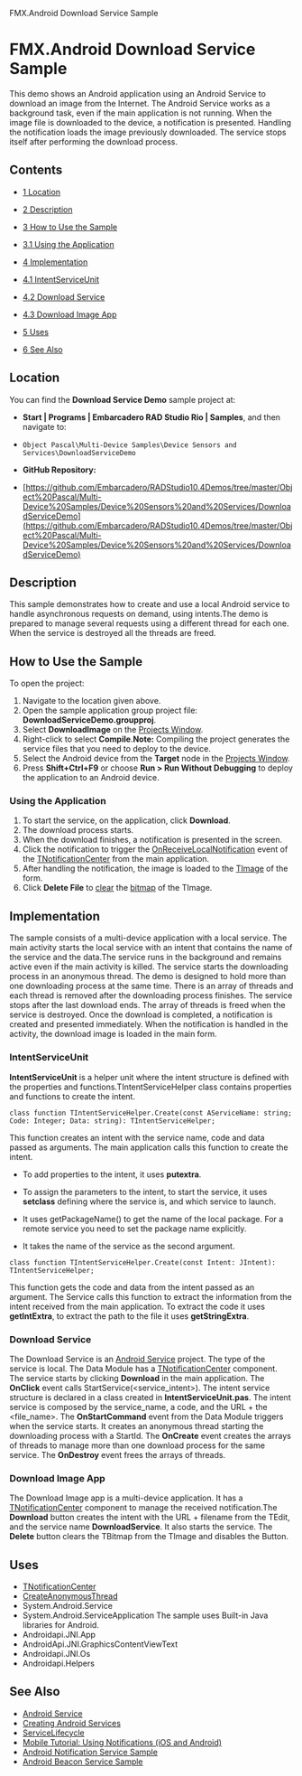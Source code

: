FMX.Android Download Service Sample[]()
# FMX.Android Download Service Sample 


This demo shows an Android application using an Android Service to download an image from the Internet. The Android Service works as a background task, even if the main application is not running. When the image file is downloaded to the device, a notification is presented. Handling the notification loads the image previously downloaded.
The service stops itself after performing the download process.

## Contents



* [1 Location](#Location)
* [2 Description](#Description)
* [3 How to Use the Sample](#How_to_Use_the_Sample)

* [3.1 Using the Application](#Using_the_Application)

* [4 Implementation](#Implementation)

* [4.1 IntentServiceUnit](#IntentServiceUnit)
* [4.2 Download Service](#Download_Service)
* [4.3 Download Image App](#Download_Image_App)

* [5 Uses](#Uses)
* [6 See Also](#See_Also)


## Location 

You can find the **Download Service Demo** sample project at:
* **Start | Programs | Embarcadero RAD Studio Rio | Samples**, and then navigate to:

* `Object Pascal\Multi-Device Samples\Device Sensors and Services\DownloadServiceDemo`

* **GitHub Repository:**

* [https://github.com/Embarcadero/RADStudio10.4Demos/tree/master/Object%20Pascal/Multi-Device%20Samples/Device%20Sensors%20and%20Services/DownloadServiceDemo](https://github.com/Embarcadero/RADStudio10.4Demos/tree/master/Object%20Pascal/Multi-Device%20Samples/Device%20Sensors%20and%20Services/DownloadServiceDemo)

## Description 

This sample demonstrates how to create and use a local Android service to handle asynchronous requests on demand, using intents.The demo is prepared to manage several requests using a different thread for each one. When the service is destroyed all the threads are freed. 

## How to Use the Sample 

To open the project:
1.  Navigate to the location given above.
2.  Open the sample application group project file: **DownloadServiceDemo.groupproj**.
3.  Select **DownloadImage** on the [Projects Window](http://docwiki.embarcadero.com/RADStudio/en/Projects_Window).
4.  Right-click to select **Compile**.**Note:** Compiling the project generates the service files that you need to deploy to the device.
5.  Select the Android device from the **Target** node in the [Projects Window](http://docwiki.embarcadero.com/RADStudio/en/Projects_Window).
6.  Press **Shift+Ctrl+F9** or choose **Run > Run Without Debugging** to deploy the application to an Android device.

### Using the Application 


1.  To start the service, on the application, click **Download**.
2.  The download process starts.
3.  When the download finishes, a notification is presented in the screen.
4.  Click the notification to trigger the [OnReceiveLocalNotification](http://docwiki.embarcadero.com/Libraries/en/System.Notification.TCustomNotificationCenter.OnReceiveLocalNotification) event of the [TNotificationCenter](http://docwiki.embarcadero.com/Libraries/en/System.Notification.TNotificationCenter) from the main application.
5.  After handling the notification, the image is loaded to the [TImage](http://docwiki.embarcadero.com/Libraries/en/FMX.Objects.TImage) of the form.
6.  Click **Delete File** to [clear](http://docwiki.embarcadero.com/Libraries/en/FMX.Graphics.TBitmap.Clear) the [bitmap](http://docwiki.embarcadero.com/Libraries/en/FMX.Objects.TImage.Bitmap) of the TImage.

## Implementation 

The sample consists of a multi-device application with a local service. The main activity starts the local service with an intent that contains the name of the service and the data.The service runs in the background and remains active even if the main activity is killed. The service starts the downloading process in an anonymous thread. The demo is designed to hold more than one downloading process at the same time. There is an array of threads and each thread is removed after the downloading process finishes. The service stops after the last download ends. The array of threads is freed when the service is destroyed.
Once the download is completed, a notification is created and presented immediately. When the notification is handled in the activity, the download image is loaded in the main form.

### IntentServiceUnit 

**IntentServiceUnit** is a helper unit where the intent structure is defined with the properties and functions.TIntentServiceHelper class contains properties and functions to create the intent.

```
class function TIntentServiceHelper.Create(const AServiceName: string; Code: Integer; Data: string): TIntentServiceHelper;

```


This function creates an intent with the service name, code and data passed as arguments. The main application calls this function to create the intent.
*  To add properties to the intent, it uses **putextra**.
*  To assign the parameters to the intent, to start the service, it uses **setclass** defining where the service is, and which service to launch.

*  It uses getPackageName() to get the name of the local package. For a remote service you need to set the package name explicitly.
*  It takes the name of the service as the second argument.

```
class function TIntentServiceHelper.Create(const Intent: JIntent): TIntentServiceHelper;

```


This function gets the code and data from the intent passed as an argument. The Service calls this function to extract the information from the intent received from the main application. To extract the code it uses **getIntExtra**, to extract the path to the file it uses **getStringExtra**.
### Download Service 

The Download Service is an [Android Service](http://docwiki.embarcadero.com/RADStudio/en/Android_Service) project. The type of the service is local. The Data Module has a [TNotificationCenter](http://docwiki.embarcadero.com/Libraries/en/System.Notification.TNotificationCenter) component.
The service starts by clicking **Download** in the main application. The **OnClick** event calls StartService(<service_intent>). The intent service structure is declared in a class created in **IntentServiceUnit.pas**. The intent service is composed by the service_name, a code, and the URL + the <file_name>. 
The **OnStartCommand** event from the Data Module triggers when the service starts. It creates an anonymous thread starting the downloading process with a StartId.
The **OnCreate** event creates the arrays of threads to manage more than one download process for the same service.
The **OnDestroy** event frees the arrays of threads. 

### Download Image App 

The Download Image app is a multi-device application. It has a [TNotificationCenter](http://docwiki.embarcadero.com/Libraries/en/System.Notification.TNotificationCenter) component to manage the received notification.The **Download** button creates the intent with the URL + filename from the TEdit, and the service name **DownloadService**. It also starts the service.
The **Delete** button clears the TBitmap from the TImage and disables the Button. 

## Uses 


* [TNotificationCenter](http://docwiki.embarcadero.com/Libraries/en/System.Notification.TNotificationCenter)
* [CreateAnonymousThread](http://docwiki.embarcadero.com/Libraries/en/System.Classes.TThread.CreateAnonymousThread)
*  System.Android.Service
*  System.Android.ServiceApplication
The sample uses Built-in Java libraries for Android.
*  Androidapi.JNI.App
*  AndroidApi.JNI.GraphicsContentViewText
*  Androidapi.JNI.Os
*  Androidapi.Helpers

## See Also 


* [Android Service](http://docwiki.embarcadero.com/RADStudio/en/Android_Service)
* [Creating Android Services](http://docwiki.embarcadero.com/RADStudio/en/Creating_Android_Services)
* [ServiceLifecycle](http://developer.android.com/reference/android/app/Service.html#ServiceLifecycle)
* [Mobile Tutorial: Using Notifications (iOS and Android)](http://docwiki.embarcadero.com/RADStudio/en/Mobile_Tutorial:_Using_Notifications_(iOS_and_Android))
* [Android Notification Service Sample](http://docwiki.embarcadero.com/CodeExamples/en/FMX.Android_Notification_Service_Sample)
* [Android Beacon Service Sample](http://docwiki.embarcadero.com/CodeExamples/en/FMX.Android_Beacon_Service_Sample)





